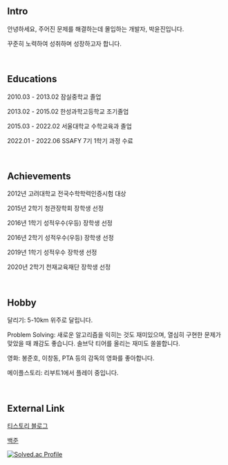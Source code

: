 ## Intro
안녕하세요, 주어진 문제를 해결하는데 몰입하는 개발자, 박윤진입니다.

꾸준히 노력하여 성취하며 성장하고자 합니다.

<br>

## Educations
2010.03 - 2013.02 잠실중학교 졸업

2013.02 - 2015.02 한성과학고등학교 조기졸업

2015.03 - 2022.02 서울대학교 수학교육과 졸업

2022.01 - 2022.06 SSAFY 7기 1학기 과정 수료

<br>

## Achievements

2012년 고려대학교 전국수학학력인증시험 대상

2015년 2학기 청관장학회 장학생 선정

2016년 1학기 성적우수(우등) 장학생 선정

2016년 2학기 성적우수(우등) 장학생 선정

2019년 1학기 성적우수 장학생 선정

2020년 2학기 천재교육재단 장학생 선정



<br>


## Hobby
달리기: 5-10km 위주로 달립니다.

Problem Solving: 새로운 알고리즘을 익히는 것도 재미있으며, 열심히 구현한 문제가 맞았을 때 쾌감도 좋습니다. 솔브닥 티어를 올리는 재미도 쏠쏠합니다.

영화: 봉준호, 이창동, PTA 등의 감독의 영화를 좋아합니다.

메이플스토리: 리부트1에서 플레이 중입니다.

<br>

## External Link
[티스토리 블로그](https://bleron.tistory.com/notice/225)

[백준](https://www.acmicpc.net/user/tjfvmfdydid_java)

[![Solved.ac Profile](http://mazassumnida.wtf/api/v2/generate_badge?boj=tjfvmfdydid_java)](https://solved.ac/tjfvmfdydid_java/)




<!--
**YunjinPark97/YunjinPark97** is a ✨ _special_ ✨ repository because its `README.md` (this file) appears on your GitHub profile.

Here are some ideas to get you started:

- 🔭 I’m currently working on ...
- 🌱 I’m currently learning ...
- 👯 I’m looking to collaborate on ...
- 🤔 I’m looking for help with ...
- 💬 Ask me about ...
- 📫 How to reach me: ...
- 😄 Pronouns: ...
- ⚡ Fun fact: ...
-->


